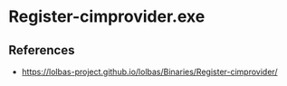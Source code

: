 # Register-cimprovider.exe

## References
* https://lolbas-project.github.io/lolbas/Binaries/Register-cimprovider/
